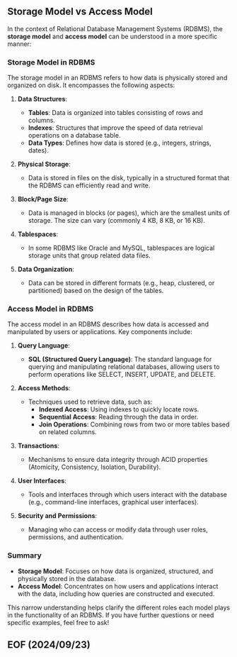 ## Storage Model vs Access Model

In the context of Relational Database Management Systems (RDBMS), the **storage model** and **access model** can be understood in a more specific manner:

### Storage Model in RDBMS
The storage model in an RDBMS refers to how data is physically stored and organized on disk. It encompasses the following aspects:

1. **Data Structures**:
   - **Tables**: Data is organized into tables consisting of rows and columns.
   - **Indexes**: Structures that improve the speed of data retrieval operations on a database table.
   - **Data Types**: Defines how data is stored (e.g., integers, strings, dates).

2. **Physical Storage**:
   - Data is stored in files on the disk, typically in a structured format that the RDBMS can efficiently read and write.

3. **Block/Page Size**:
   - Data is managed in blocks (or pages), which are the smallest units of storage. The size can vary (commonly 4 KB, 8 KB, or 16 KB).

4. **Tablespaces**:
   - In some RDBMS like Oracle and MySQL, tablespaces are logical storage units that group related data files.

5. **Data Organization**:
   - Data can be stored in different formats (e.g., heap, clustered, or partitioned) based on the design of the tables.

### Access Model in RDBMS
The access model in an RDBMS describes how data is accessed and manipulated by users or applications. Key components include:

1. **Query Language**:
   - **SQL (Structured Query Language)**: The standard language for querying and manipulating relational databases, allowing users to perform operations like SELECT, INSERT, UPDATE, and DELETE.

2. **Access Methods**:
   - Techniques used to retrieve data, such as:
     - **Indexed Access**: Using indexes to quickly locate rows.
     - **Sequential Access**: Reading through the data in order.
     - **Join Operations**: Combining rows from two or more tables based on related columns.

3. **Transactions**:
   - Mechanisms to ensure data integrity through ACID properties (Atomicity, Consistency, Isolation, Durability).

4. **User Interfaces**:
   - Tools and interfaces through which users interact with the database (e.g., command-line interfaces, graphical user interfaces).

5. **Security and Permissions**:
   - Managing who can access or modify data through user roles, permissions, and authentication.

### Summary
- **Storage Model**: Focuses on how data is organized, structured, and physically stored in the database.
- **Access Model**: Concentrates on how users and applications interact with the data, including how queries are constructed and executed.

This narrow understanding helps clarify the different roles each model plays in the functionality of an RDBMS. If you have further questions or need specific examples, feel free to ask!


## EOF (2024/09/23)